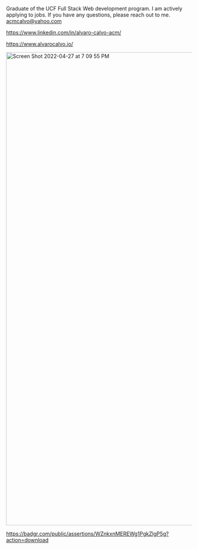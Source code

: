 Graduate of the UCF Full Stack Web development program. I am actively applying to jobs. If you have any questions, please reach out to me.
acmcalvo@yahoo.com

https://www.linkedin.com/in/alvaro-calvo-acm/

https://www.alvarocalvo.io/

<img width="1281" alt="Screen Shot 2022-04-27 at 7 09 55 PM" src="https://user-images.githubusercontent.com/91921941/165645998-3fcf3bc3-8a2a-482a-a717-9ec9bfd2c3a5.png">


https://badgr.com/public/assertions/WZnkxnMEREWg1PgkZlgP5g?action=download
